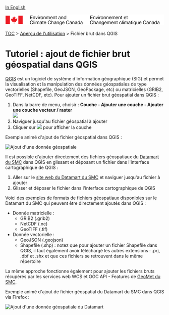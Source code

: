 [In English](tutorial_raw-data_QGIS_en.md)

![ECCC logo](../img_eccc-logo.png)

[TOC](../readme_fr.md) > [Aperçu de l'utilisation](readme_fr.md) > Fichier brut dans QGIS

# Tutoriel : ajout de fichier brut géospatial dans QGIS

[QGIS](https://qgis.org) est un logiciel de système d'information géographique (SIG) et permet la visualisation et la manipulation des données géospatiales de type vectorielles (Shapefile, GeoJSON, GeoPackage, etc) ou matricielles (GRIB2, GeoTIFF, NetCDF, etc). Pour ajouter un fichier brut géospatial dans QGIS :

1. Dans la barre de menu, choisir : <b>Couche - Ajouter une couche - Ajouter une couche vecteur / raster</b><br> <img src="https://collaboration.cmc.ec.gc.ca/cmc/cmos/public_doc/usage/images_QGIS/qgis_add-layer_fr.png" width=60%>
2. Naviguer jusqu'au fichier géospatial à ajouter
3. Cliquer sur <img src="https://collaboration.cmc.ec.gc.ca/cmc/cmos/public_doc/usage/images_QGIS/qgis_button-add_fr.png" width=5%> pour afficher la couche

Exemple animé d'ajout de fichier géospatial dans QGIS :

![Ajout d'une donnée géospatiale](https://collaboration.cmc.ec.gc.ca/cmc/cmos/public_doc/usage/images_QGIS/qgis_add-raw-file_fr.gif)

Il est possible d'ajouter directement des fichiers géospatiaux du [Datamart du SMC](../msc-datamart/readme_fr.md) dans QGIS en glissant et déposant un fichier dans l'interface cartographique de QGIS :

1. Aller sur le [site web du Datamart du SMC](https://dd.meteo.gc.ca) et naviguer jusqu'au fichier à ajouter
2. Glisser et déposer le fichier dans l'interface cartographique de QGIS

Voici des exemples de formats de fichiers géospatiaux disponibles sur le Datamart du SMC qui peuvent être directement ajoutés dans QGIS :

* Donnée matricielle :
    * GRIB2 (.grib2)
    * NetCDF (.nc)
    * GeoTIFF (.tif)
* Donnée vectorielle :
    * GeoJSON (.geojson)
    * Shapefile (.shp) : notez que pour ajouter un fichier Shapefile dans QGIS, il faut également avoir téléchargé les autres extensions : .prj, .dbf et .shx et que ces fichiers se retrouvent dans le même répertoire

La même approche fonctionne également pour ajouter les fichiers bruts récupérés par les services web WCS et OGC API - Features de [GeoMet du SMC](../msc-geomet/readme_fr.md).

Exemple animé d'ajout de fichier géospatial du Datamart du SMC dans QGIS via Firefox :

![Ajout d'une donnée géospatiale du Datamart](https://collaboration.cmc.ec.gc.ca/cmc/cmos/public_doc/usage/images_QGIS/qgis_add-raw-file-from-dd_fr.gif)
